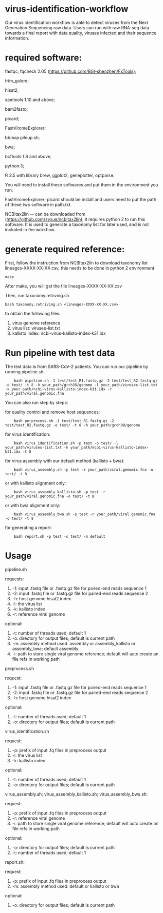 # virus-identification-workflow

Our virus identification workflow is able to detect viruses from the Next Generation Sequencing raw data. Users can run with raw RNA-seq data towards a final report with data quality, viruses infected and their sequence information. 

# required software:
fastqc; fqcheck 2.05 (https://github.com/BGI-shenzhen/FxTools); 

trim_galore;

hisat2; 

samtools 1.10 and above; 

bam2fastq; 

picard; 

FastViromeExplorer; 

bbmap pileup.sh; 

bwa; 

bcftools 1.8 and above; 

python 3; 

R 3.5 with library brew, ggplot2, geneplotter, optparse.  

You will need to install these softwares and put them in the environment you run.

FastViromeExplorer; picard should be install and users need to put the path of these two software in path.txt.

NCBItax2lin -- can be downloaded from (https://github.com/zyxue/ncbitax2lin), it requires python 2 to run this software. It is used to generate a taxonomy list for later used, and is not included in the workflow. 

# generate required reference:
First, follow the instruction from NCBItax2lin to download taxonomy list lineages-XXXX-XX-XX.csv, this needs to be done in python 2 environment.

    make
    
After make, you will get the file lineages-XXXX-XX-XX.csv

Then, run taxonomy.retriving.sh 

    bash taxonomy.retriving.sh <lineages-XXXX-XX-XX.csv>

to obtain the following files:

  1. virus genome reference 
  2. virus list: viruses-list.txt
  3. kallisto index: ncbi-virus-kallisto-index-k31.idx
# Run pipeline with test data
The test data is from SARS-CoV-2 patients. You can run our pipeline by running pipeline.sh.
        
        bash pipeline.sh -1 test/test_R1.fastq.gz -2 test/test_R2.fastq.gz -o test/ -t 8 -h your_path/grch38/genome -l your_path/viruses-list.txt -k your_path/ncbi-virus-kallisto-index-k31.idx -r your_path/viral.genomic.fna

You can also run step by steps:

   for quality control and remove host sequences:
   
        bash perprocess.sh -1 test/test_R1.fastq.gz -2 test/test_R2.fastq.gz -o test/ -t 8 -h your_path/grch38/genome
   for virus identification:
   
        bash virus_identification.sh -p test -o test/ -l your_path/viruses-list.txt -k your_path/ncbi-virus-kallisto-index-k31.idx -t 8
   for virus assembly with our default method (kallisto + bwa):
   
        bash virus_assembly.sh -p test -r your_path/viral.genomic.fna -o test/ -t 8
   or with kallisto alignment only:
      
        bash virus_assembly_kallisto.sh -p test -r your_path/viral.genomic.fna -o test/ -t 8
   or with bwa alignment only:
   
        bash virus_assembly_bwa.sh -p test -r your_path/viral.genomic.fna -o test/ -t 8
   for generating a report:
   
        bash report.sh -p test -o test/ -m default
        
  


# Usage
pipeline.sh

requests:
  1. -1: input .fastq file or .fastq.gz file for paired-end reads sequence 1
  2. -2: input .fastq file or .fastq.gz file for paired-end reads sequence 2
  3. -h: host genome hisat2 index
  4. -l: the virus list 
  5. -k: kallisto index
  6. -r: reference viral genome

optional:
  1. -t: number of threads used; default 1
  2. -o: directory for output files; default is current path
  3. -m: assembly method used: assembly or assembly_kallisto or assembly_bwa; default assembly
  4. -i: path to store single viral genome reference; default will auto create an file refs in working path

preprocess.sh

request:
  1. -1: input .fastq file or .fastq.gz file for paired-end reads sequence 1
  2. -2: input .fastq file or .fastq.gz file for paired-end reads sequence 2
  3. -h: host genome hisat2 index

optional:
  1. -t: number of threads used; default 1
  2. -o: directory for output files; default is current path

virus_identification.sh

request:
  1. -p: prefix of input .fq files in preprocess output
  2. -l: the virus list 
  3. -k: kallisto index

optional:
  1. -t: number of threads used; default 1
  2. -o: directory for output files; default is current path

virus_assembly.sh; virus_assembly_kallisto.sh; virus_assembly_bwa.sh:

request:
  1. -p: prefix of input .fq files in preprocess output
  2. -r: reference viral genome
  3. -i: path to store single viral genome reference; default will auto create an file refs in working path

optional:
  1. -o: directory for output files; default is current path
  2. -t: number of threads used; default 1
  
report.sh:

request:
  1. -p: prefix of input .fq files in preprocess output
  2. -m: assembly method used: default or kallisto or bwa

optional:
  1. -o: directory for output files; default is current path




